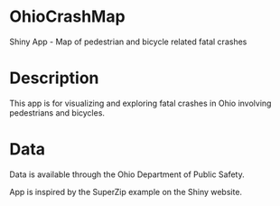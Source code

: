 # OhioCrashMap
Shiny App - Map of pedestrian and bicycle related fatal crashes

# Description
This app is for visualizing and exploring fatal crashes in Ohio involving pedestrians and bicycles.

# Data
Data is available through the Ohio Department of Public Safety.

App is inspired by the SuperZip example on the Shiny website.
